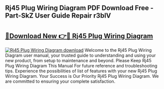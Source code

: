 ## Rj45 Plug Wiring Diagram PDF Download Free - Part-SkZ User Guide Repair r3blV

# <h2><a href="http://dfnmyi.blite.top/?on=Rj45+Plug+Wiring+Diagram">🔗Download New 👉🔴 Rj45 Plug Wiring Diagram</a></h2>

[![Rj45 Plug Wiring Diagram download](https://i.imgur.com/lujVjoI.png)](http://dfnmyi.blite.top/?on=Rj45+Plug+Wiring+Diagram)
Welcome to the Rj45 Plug Wiring Diagram user manual, your trusted guide to understanding and using your new product, from setup to maintenance and beyond. Please Keep Rj45 Plug Wiring Diagram This Manual For future reference and troubleshooting tips. Experience the possibilities of list of features with your new Rj45 Plug Wiring Diagram. Your Success is Our Priority Rj45 Plug Wiring Diagram. We are committed to ensuring your complete satisfaction.
